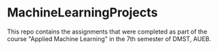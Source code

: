 # MachineLearningProjects
This repo contains the assignments that were completed as part of the course "Applied Machine Learning" in the 7th semester of DMST, AUEB.

